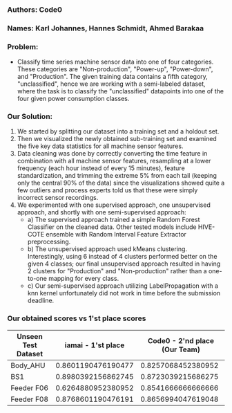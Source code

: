 ### Authors: Code0
### Names: Karl Johannes, Hannes Schmidt, Ahmed Barakaa

### Problem:
- Classify time series machine sensor data into one of four categories. These categories are "Non-production", "Power-up", "Power-down", and "Production". The given training data contains a fifth category, "unclassified", hence we are working with a semi-labeled dataset, where the task is to classify the "unclassified" datapoints into one of the four given power consumption classes.

### Our Solution:
1) We started by splitting our dataset into a training set and a holdout set.
2) Then we visualized the newly obtained sub-training set and examined the five key data statistics for all machine sensor features.
3) Data cleaning was done by correctly converting the time feature in combination with all machine sensor features, resampling at a lower frequency (each hour instead of every 15 minutes), feature standardization, and trimming the extreme 5% from each tail (keeping only the central 90% of the data) since the visualizations showed quite a few outliers and process experts told us that these were simply incorrect sensor recordings.
4) We experimented with one supervised approach, one unsupervised approach, and shortly with one semi-supervised approach:
    - a) The supervised approach trained a simple Random Forest Classifier on the cleaned data. Other tested models include HIVE-COTE ensemble with Random Interval Feature Extractor preprocessing.
    - b) The unsupervised approach used kMeans clustering. Interestingly, using 6 instead of 4 clusters performed better on the given 4 classes; our final unsupervised approach resulted in having 2 clusters for "Production" and "Non-production" rather than a one-to-one mapping for every class.
    - c) Our semi-supervised approach utilizing LabelPropagation with a knn kernel unfortunately did not work in time before the submission deadline.

### Our obtained scores vs 1'st place scores
| Unseen Test Dataset | iamai - 1'st place   | Code0 - 2'nd place (Our Team) |
|---------------------|----------------------|-------------------------|
| Body_AHU            | 0.8601190476190477   | 0.8257068452380952      |
| BS1                 | 0.8980392156862745   | 0.8723039215686275      |
| Feeder F06          | 0.6264880952380952   | 0.8541666666666666      |
| Feeder F08          | 0.8768601190476191   | 0.8656994047619048      |
